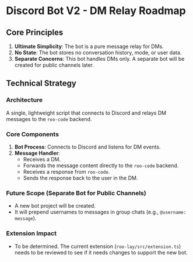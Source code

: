 # Discord Bot V2 - DM Relay Roadmap

## Core Principles
1.  **Ultimate Simplicity**: The bot is a pure message relay for DMs.
2.  **No State**: The bot stores no conversation history, mode, or user data.
3.  **Separate Concerns**: This bot handles DMs only. A separate bot will be created for public channels later.

## Technical Strategy

### Architecture
A single, lightweight script that connects to Discord and relays DM messages to the `roo-code` backend.

### Core Components
1.  **Bot Process**: Connects to Discord and listens for DM events.
2.  **Message Handler**:
    *   Receives a DM.
    *   Forwards the message content directly to the `roo-code` backend.
    *   Receives a response from `roo-code`.
    *   Sends the response back to the user in the DM.

### Future Scope (Separate Bot for Public Channels)
*   A new bot project will be created.
*   It will prepend usernames to messages in group chats (e.g., `@username: message`).

### Extension Impact
*   To be determined. The current extension (`roo-lay/src/extension.ts`) needs to be reviewed to see if it needs changes to support the new bot.